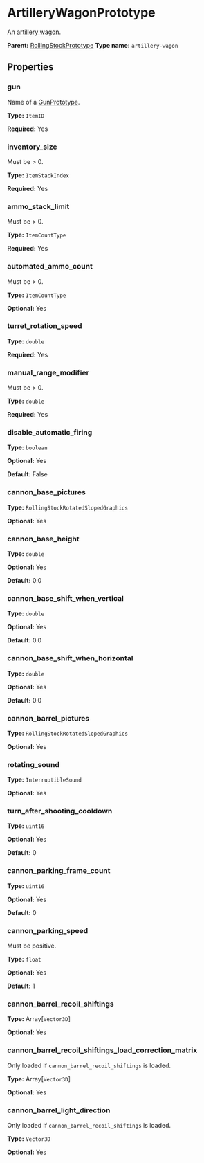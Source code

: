 # ArtilleryWagonPrototype

An [artillery wagon](https://wiki.factorio.com/Artillery_wagon).

**Parent:** [RollingStockPrototype](RollingStockPrototype.md)
**Type name:** `artillery-wagon`

## Properties

### gun

Name of a [GunPrototype](prototype:GunPrototype).

**Type:** `ItemID`

**Required:** Yes

### inventory_size

Must be > 0.

**Type:** `ItemStackIndex`

**Required:** Yes

### ammo_stack_limit

Must be > 0.

**Type:** `ItemCountType`

**Required:** Yes

### automated_ammo_count

Must be > 0.

**Type:** `ItemCountType`

**Optional:** Yes

### turret_rotation_speed

**Type:** `double`

**Required:** Yes

### manual_range_modifier

Must be > 0.

**Type:** `double`

**Required:** Yes

### disable_automatic_firing

**Type:** `boolean`

**Optional:** Yes

**Default:** False

### cannon_base_pictures

**Type:** `RollingStockRotatedSlopedGraphics`

**Optional:** Yes

### cannon_base_height

**Type:** `double`

**Optional:** Yes

**Default:** 0.0

### cannon_base_shift_when_vertical

**Type:** `double`

**Optional:** Yes

**Default:** 0.0

### cannon_base_shift_when_horizontal

**Type:** `double`

**Optional:** Yes

**Default:** 0.0

### cannon_barrel_pictures

**Type:** `RollingStockRotatedSlopedGraphics`

**Optional:** Yes

### rotating_sound

**Type:** `InterruptibleSound`

**Optional:** Yes

### turn_after_shooting_cooldown

**Type:** `uint16`

**Optional:** Yes

**Default:** 0

### cannon_parking_frame_count

**Type:** `uint16`

**Optional:** Yes

**Default:** 0

### cannon_parking_speed

Must be positive.

**Type:** `float`

**Optional:** Yes

**Default:** 1

### cannon_barrel_recoil_shiftings

**Type:** Array[`Vector3D`]

**Optional:** Yes

### cannon_barrel_recoil_shiftings_load_correction_matrix

Only loaded if `cannon_barrel_recoil_shiftings` is loaded.

**Type:** Array[`Vector3D`]

**Optional:** Yes

### cannon_barrel_light_direction

Only loaded if `cannon_barrel_recoil_shiftings` is loaded.

**Type:** `Vector3D`

**Optional:** Yes

